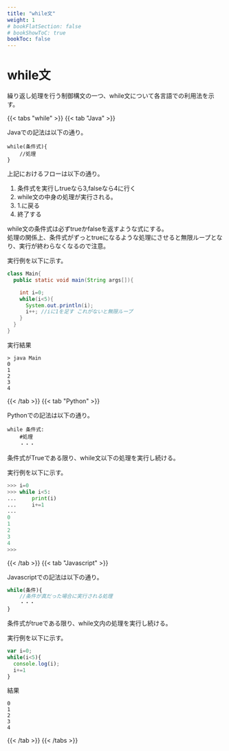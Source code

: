 ```yaml
---
title: "while文"
weight: 1
# bookFlatSection: false
# bookShowToC: true
bookToc: false
---
```


# while文

繰り返し処理を行う制御構文の一つ、while文について各言語での利用法を示す。  

{{< tabs "while" >}}
{{< tab "Java" >}}

Javaでの記法は以下の通り。

```
while(条件式){
    //処理
}
```

上記におけるフローは以下の通り。  

1. 条件式を実行しtrueなら3,falseなら4に行く
2. while文の中身の処理が実行される。
3. 1.に戻る
4. 終了する

while文の条件式は必ずtrueかfalseを返すような式にする。  
処理の関係上、条件式がずっとtrueになるような処理にさせると無限ループとなり、実行が終わらなくなるので注意。  

実行例を以下に示す。  

```java
class Main{
  public static void main(String args[]){

    int i=0;
    while(i<5){
      System.out.println(i);
      i++; //iに1を足す これがないと無限ループ
    }
  }
}
```

実行結果

```
> java Main
0
1
2
3
4
```

{{< /tab >}}
{{< tab "Python" >}}

Pythonでの記法は以下の通り。

```
while 条件式:
    #処理
    ・・・
```

条件式がTrueである限り、while文以下の処理を実行し続ける。

実行例を以下に示す。

```python
>>> i=0   
>>> while i<5:
...     print(i)
...     i+=1
... 
0
1
2
3
4
>>>
```

{{< /tab >}}
{{< tab "Javascript" >}}

Javascriptでの記法は以下の通り。

```javascript
while(条件){
    //条件が真だった場合に実行される処理
    ・・・
}
```

条件式がtrueである限り、while文内の処理を実行し続ける。

実行例を以下に示す。

```javascript
var i=0;
while(i<5){
  console.log(i);
  i+=1
}
```

結果

```
0
1
2
3
4
```

{{< /tab >}}
{{< /tabs >}}




